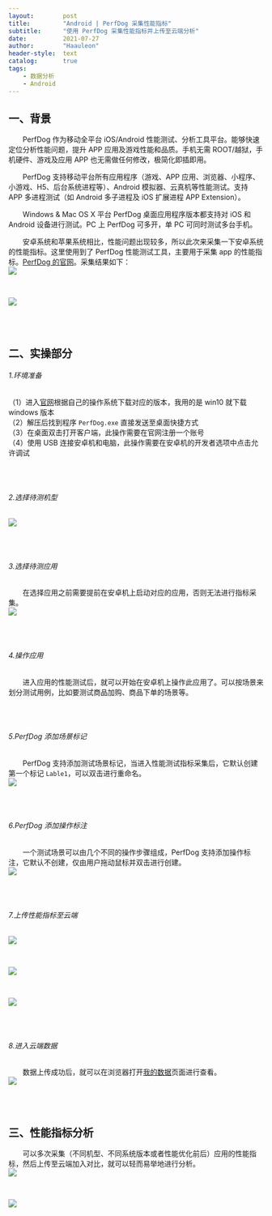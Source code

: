 ```yaml
---
layout:        post
title:         "Android | PerfDog 采集性能指标"
subtitle:      "使用 PerfDog 采集性能指标并上传至云端分析"
date:          2021-07-27
author:        "Haauleon"
header-style:  text
catalog:       true
tags:
    - 数据分析
    - Android
---
```


## 一、背景
&emsp;&emsp;PerfDog 作为移动全平台 iOS/Android 性能测试、分析工具平台。能够快速定位分析性能问题，提升 APP 应用及游戏性能和品质。手机无需 ROOT/越狱，手机硬件、游戏及应用 APP 也无需做任何修改，极简化即插即用。               

&emsp;&emsp;PerfDog 支持移动平台所有应用程序（游戏、APP 应用、浏览器、小程序、小游戏、H5、后台系统进程等）、Android 模拟器、云真机等性能测试。支持 APP 多进程测试（如 Android 多子进程及 iOS 扩展进程 APP Extension）。        

&emsp;&emsp;Windows & Mac OS X 平台 PerfDog 桌面应用程序版本都支持对 iOS 和 Android 设备进行测试。PC 上 PerfDog 可多开，单 PC 可同时测试多台手机。     

&emsp;&emsp;安卓系统和苹果系统相比，性能问题出现较多，所以此次来采集一下安卓系统的性能指标。这里使用到了 PerfDog 性能测试工具，主要用于采集 app 的性能指标。[PerfDog 的官网](https://perfdog.qq.com/)。采集结果如下：      
![](\img\in-post\post-app-test\2021-07-27-perfdog-1.png)    

<br>

![](\img\in-post\post-app-test\2021-07-27-perfdog-2.png)

<br><br>

## 二、实操部分
###### 1.环境准备
（1）进入[官网](https://perfdog.qq.com/)根据自己的操作系统下载对应的版本，我用的是 win10 就下载 windows 版本      
（2）解压后找到程序 `PerfDog.exe` 直接发送至桌面快捷方式      
（3）在桌面双击打开客户端，此操作需要在官网注册一个账号       
（4）使用 USB 连接安卓机和电脑，此操作需要在安卓机的开发者选项中点击允许调试          

<br><br>

###### 2.选择待测机型
![](\img\in-post\post-app-test\2021-07-27-perfdog-3.png)

<br><br>

###### 3.选择待测应用
&emsp;&emsp;在选择应用之前需要提前在安卓机上启动对应的应用，否则无法进行指标采集。        
![](\img\in-post\post-app-test\2021-07-27-perfdog-4.png)

<br><br>

###### 4.操作应用
&emsp;&emsp;进入应用的性能测试后，就可以开始在安卓机上操作此应用了。可以按场景来划分测试用例，比如要测试商品加购、商品下单的场景等。       

<br><br>

###### 5.PerfDog 添加场景标记
&emsp;&emsp;PerfDog 支持添加测试场景标记，当进入性能测试指标采集后，它默认创建第一个标记 `Lable1`，可以双击进行重命名。         
![](\img\in-post\post-app-test\2021-07-27-perfdog-5.png)

<br><br>

###### 6.PerfDog 添加操作标注
&emsp;&emsp;一个测试场景可以由几个不同的操作步骤组成，PerfDog 支持添加操作标注，它默认不创建，仅由用户拖动鼠标并双击进行创建。       
![](\img\in-post\post-app-test\2021-07-27-perfdog-6.png)      

<br><br>

###### 7.上传性能指标至云端
![](\img\in-post\post-app-test\2021-07-27-perfdog-7.png)      

<br>

![](\img\in-post\post-app-test\2021-07-27-perfdog-8.png)    

<br>

![](\img\in-post\post-app-test\2021-07-27-perfdog-9.png)  

<br><br>

###### 8.进入云端数据     
&emsp;&emsp;数据上传成功后，就可以在浏览器打开[我的数据](https://perfdog.qq.com/mydata/cases)页面进行查看。       
![](\img\in-post\post-app-test\2021-07-27-perfdog-10.png)  

<br><br>

## 三、性能指标分析
&emsp;&emsp;可以多次采集（不同机型、不同系统版本或者性能优化前后）应用的性能指标，然后上传至云端加入对比，就可以轻而易举地进行分析。       
![](\img\in-post\post-app-test\2021-07-27-perfdog-11.png)    

<br>  

![](\img\in-post\post-app-test\2021-07-27-perfdog-12.png)